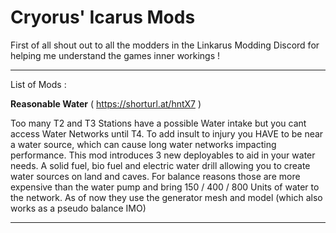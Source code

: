 # Cryorus' Icarus Mods

First of all shout out to all the modders in the Linkarus Modding Discord for helping me understand the games inner workings ! 

---
List of Mods : 

**Reasonable Water** ( https://shorturl.at/hntX7 )

Too many T2 and T3 Stations have a possible Water intake but you cant access Water Networks until T4. To add insult to injury you HAVE to be near a water source,
which can cause long water networks impacting performance. 
This mod introduces 3 new deployables to aid in your water needs. 
A solid fuel, bio fuel and electric water drill allowing you to create water sources on land and caves.
For balance reasons those are more expensive than the water pump and bring 150 / 400 / 800 Units of water to the network.
As of now they use the generator mesh and model (which also works as a pseudo balance IMO)

---
